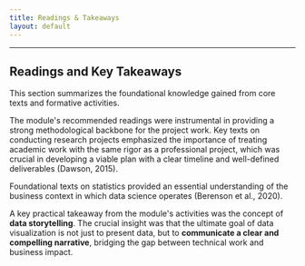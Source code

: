 ```yaml
---
title: Readings & Takeaways
layout: default 
---
```

-------------------------------------------------------

Readings and Key Takeaways
--------------------------

This section summarizes the foundational knowledge gained from core texts and formative activities.

The module's recommended readings were instrumental in providing a strong methodological backbone for the project work. Key texts on conducting research projects emphasized the importance of treating academic work with the same rigor as a professional project, which was crucial in developing a viable plan with a clear timeline and well-defined deliverables (Dawson, 2015).

Foundational texts on statistics provided an essential understanding of the business context in which data science operates (Berenson et al., 2020).

A key practical takeaway from the module's activities was the concept of **data storytelling**. The crucial insight was that the ultimate goal of data visualization is not just to present data, but to **communicate a clear and compelling narrative**, bridging the gap between technical work and business impact.
